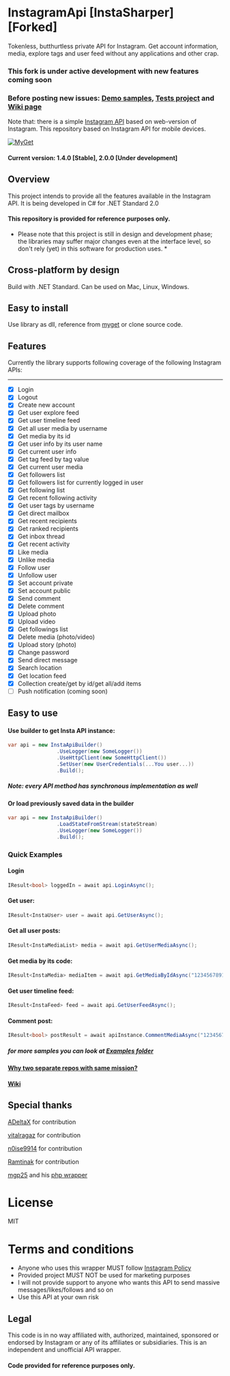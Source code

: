 # InstagramApi [InstaSharper] [Forked]
Tokenless, butthurtless private API for Instagram. Get account information, media, explore tags and user feed without any applications and other crap.

### This fork is under active development with new features coming soon

### Before posting new issues: [Demo samples](https://github.com/a-legotin/InstaSharper/tree/develop/InstaSharper.Examples), [Tests project](https://github.com/a-legotin/InstaSharper/tree/develop/InstaSharper.Tests/Endpoints) and [Wiki page](https://github.com/a-legotin/InstaSharper/wiki/How-to-use-library-features)

Note that: there is a simple [Instagram API](https://github.com/a-legotin/InstagramAPI-Web) based on web-version of Instagram. This repository based on Instagram API for mobile devices.

[![MyGet](https://img.shields.io/myget/instashaper-develop/v/InstaSharper.svg)](https://www.myget.org/feed/instashaper-develop/package/nuget/InstaSharper)

#### Current version: 1.4.0 [Stable], 2.0.0 [Under development]

## Overview
This project intends to provide all the features available in the Instagram API. It is being developed in C# for .NET Standard 2.0

#### This repository is provided for reference purposes only.

* Please note that this project is still in design and development phase; the libraries may suffer major changes even at the interface level, so don't rely (yet) in this software for production uses. *

## Cross-platform by design
Build with .NET Standard. Can be used on Mac, Linux, Windows.

## Easy to install
Use library as dll, reference from [myget](https://www.myget.org/feed/instashaper-develop/package/nuget/InstaSharper) or clone source code.

## Features

Currently the library supports following coverage of the following Instagram APIs:

***

- [x] Login
- [x] Logout
- [x] Create new account
- [x] Get user explore feed
- [x] Get user timeline feed
- [x] Get all user media by username
- [x] Get media by its id
- [x] Get user info by its user name
- [x] Get current user info
- [x] Get tag feed by tag value
- [x] Get current user media
- [x] Get followers list
- [x] Get followers list for currently logged in user
- [x] Get following list
- [x] Get recent following activity
- [x] Get user tags by username
- [x] Get direct mailbox
- [x] Get recent recipients
- [x] Get ranked recipients
- [x] Get inbox thread
- [x] Get recent activity
- [x] Like media
- [x] Unlike media
- [x] Follow user
- [x] Unfollow user
- [x] Set account private
- [x] Set account public
- [x] Send comment
- [x] Delete comment
- [x] Upload photo
- [x] Upload video
- [x] Get followings list
- [x] Delete media (photo/video)
- [x] Upload story (photo)
- [x] Change password
- [x] Send direct message
- [x] Search location
- [x] Get location feed
- [x] Collection create/get by id/get all/add items
- [ ] Push notification (coming soon)

## Easy to use
#### Use builder to get Insta API instance:
```c#
var api = new InstaApiBuilder()
                .UseLogger(new SomeLogger())
                .UseHttpClient(new SomeHttpClient())
                .SetUser(new UserCredentials(...You user...))
                .Build();
```
##### Note: every API method has synchronous implementation as well

#### Or load previously saved data in the builder
```c#
var api = new InstaApiBuilder()
                .LoadStateFromStream(stateStream)
                .UseLogger(new SomeLogger())
                .Build();
```

### Quick Examples
#### Login
```c#
IResult<bool> loggedIn = await api.LoginAsync();
```

#### Get user:
```c#
IResult<InstaUser> user = await api.GetUserAsync();
```

#### Get all user posts:
```c#
IResult<InstaMediaList> media = await api.GetUserMediaAsync();
```

#### Get media by its code:
```c#
IResult<InstaMedia> mediaItem = await api.GetMediaByIdAsync("1234567891234567891_123456789);
```

#### Get user timeline feed:
```c#
IResult<InstaFeed> feed = await api.GetUserFeedAsync();
```

#### Comment post:
```c#
IResult<bool> postResult = await apiInstance.CommentMediaAsync("1234567891234567891_123456789", "Hi there!");
```

##### for more samples you can look at [Examples folder](https://github.com/a-legotin/InstaSharper/tree/master/InstaSharper.Examples)


#### [Why two separate repos with same mission?](https://github.com/a-legotin/InstagramAPI-Web/wiki/Difference-between-API-Web-and-just-API-repositories)

#### [Wiki](https://github.com/a-legotin/InstagramAPI/wiki/)

## Special thanks

[ADeltaX](https://github.com/ADeltaX) for contribution

[vitalragaz](https://github.com/vitalragaz) for contribution

[n0ise9914](https://github.com/n0ise9914) for contribution

[Ramtinak](https://github.com/ramtinak) for contribution

[mgp25](https://github.com/mgp25) and his [php wrapper](https://github.com/mgp25/Instagram-API/)

# License

MIT

# Terms and conditions

- Anyone who uses this wrapper MUST follow [Instagram Policy](https://www.instagram.com/about/legal/terms/api/)
- Provided project MUST NOT be used for marketing purposes
- I will not provide support to anyone who wants this API to send massive messages/likes/follows and so on
- Use this API at your own risk

## Legal

This code is in no way affiliated with, authorized, maintained, sponsored or endorsed by Instagram or any of its affiliates or subsidiaries. This is an independent and unofficial API wrapper.
#### Code provided for reference purposes only.
